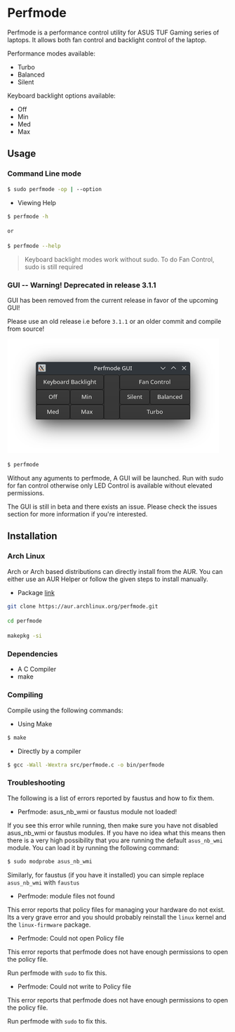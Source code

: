 # Perfmode

Perfmode is a performance control utility for ASUS TUF Gaming series of laptops. It allows both fan control and backlight control of the laptop.

Performance modes available:

- Turbo
- Balanced
- Silent

Keyboard backlight options available:

- Off
- Min
- Med
- Max

## Usage

### Command Line mode

```bash
$ sudo perfmode -op | --option
```

- Viewing Help
```bash
$ perfmode -h

or

$ perfmode --help
```
> Keyboard backlight modes work without sudo. To do Fan Control, sudo is still required

### GUI -- Warning! Deprecated in release 3.1.1

GUI has been removed from the current release in favor of the upcoming GUI!

Please use an old release i.e before `3.1.1` or an older commit and compile from source!

![gui.png](assets/gui.png)
```bash
$ perfmode
```

Without any aguments to perfmode, A GUI will be launched. Run with sudo for fan control otherwise
 only LED Control is available without elevated permissions.

The GUI is still in beta and there exists an issue. Please check the issues section for more information if you're interested.


## Installation

### Arch Linux

Arch or Arch based distributions can directly install from the AUR. You can either use an AUR Helper or 
follow the given steps to install manually.

- Package [link](https://aur.archlinux.org/packages/perfmode)

```bash
git clone https://aur.archlinux.org/perfmode.git

cd perfmode

makepkg -si
```


### Dependencies

- A C Compiler
- make

### Compiling

Compile using the following commands:

- Using Make

```bash
$ make
```

- Directly by a compiler

```bash
$ gcc -Wall -Wextra src/perfmode.c -o bin/perfmode
```

### Troubleshooting

The following is a list of errors reported by faustus and how to fix them.



- Perfmode: asus_nb_wmi or faustus module not loaded!

If you see this error while running, then make sure you have not disabled asus_nb_wmi or faustus modules. If you have no idea what this means then there is a very high possibility that you are running the default `asus_nb_wmi` module. You can load it by running the following command:

```bash
$ sudo modprobe asus_nb_wmi
```

Similarly, for faustus (if you have it installed) you can simple replace `asus_nb_wmi` with `faustus`



- Perfmode: module files not found

This error reports that policy files for managing your hardware do not exist. Its a very grave error and you should probably reinstall the `linux` kernel and the `linux-firmware` package.



- Perfmode: Could not open Policy file

This error reports that perfmode does not have enough permissions to open the policy file.

Run perfmode with `sudo` to fix this.



- Perfmode: Could not write to Policy file

This error reports that perfmode does not have enough permissions to open the policy file.

Run perfmode with `sudo` to fix this.
